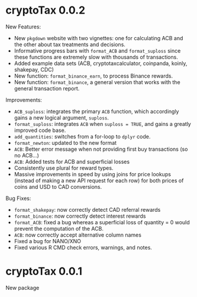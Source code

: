 # cryptoTax 0.0.2

New Features:

- New `pkgdown` website with two vignettes: one for calculating ACB and the other about tax treatments and decisions.
- Informative progress bars with `format_ACB` and `format_suploss` since these functions are extremely slow with thousands of transactions.
- Added example data sets (ACB, cryptotaxcalculator, coinpanda, koinly, shakepay, CDC)
- New function: `format_binance_earn`, to process Binance rewards.
- New function: `format_binance`, a general version that works with the general transaction report.

Improvements:

- `ACB_suploss`: integrates the primary `ACB` function, which accordingly gains a new logical argument, `suploss`.
- `format_suploss`: integrates `ACB` when `suploss = TRUE`, and gains a greatly improved code base.
- `add_quantities`: switches from a for-loop to `dplyr` code.
- `format_newton`: updated to the new format
- `ACB`: Better error message when not providing first buy transactions (so no ACB...)
- `ACB`: Added tests for ACB and superficial losses
- Consistently use plural for reward types.
- Massive improvements in speed by using joins for price lookups (instead of making a new API request for each row) for both prices of coins and USD to CAD conversions.

Bug Fixes:

- `format_shakepay`: now correctly detect CAD referral rewards
- `format_binance`: now correctly detect interest rewards
- `format_ACB`: fixed a bug whereas a superficial loss of quantity = 0 would prevent the computation of the ACB.
- `ACB`: now correctly accept alternative column names
- Fixed a bug for NANO/XNO
- Fixed various R CMD check errors, warnings, and notes.

# cryptoTax 0.0.1

New package
